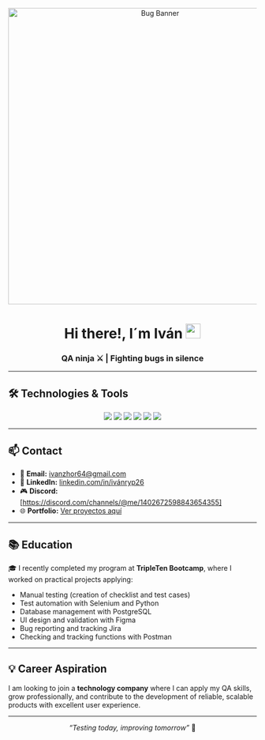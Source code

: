 <!-- Banner animado de Bug -->
<p align="center">
  <img src="https://github.com/user-attachments/assets/e140eb1e-358f-4a4a-b307-f2ffd7d73be1" width="600" alt="Bug Banner">
</p>

<!-- Presentación -->
<h1 align="center">
  Hi there!, I´m Iván <a href="#"><img src="https://raw.githubusercontent.com/MartinHeinz/MartinHeinz/master/wave.gif" width="30px"></a>
<h3 align="center">QA ninja ⚔️ | Fighting bugs in silence</h3>

---

## 🛠️ Technologies & Tools
<p align="center">
  <img src="https://img.shields.io/badge/Android-3DDC84?style=for-the-badge&logo=android&logoColor=white"/>
  <img src="https://img.shields.io/badge/Postman-FF6C37?style=for-the-badge&logo=postman&logoColor=white"/>
  <img src="https://img.shields.io/badge/PostgreSQL-316192?style=for-the-badge&logo=postgresql&logoColor=white"/>
  <img src="https://img.shields.io/badge/Selenium-43B02A?style=for-the-badge&logo=selenium&logoColor=white"/>
  <img src="https://img.shields.io/badge/Python-3776AB?style=for-the-badge&logo=python&logoColor=white"/>
  <img src="https://img.shields.io/badge/Figma-F24E1E?style=for-the-badge&logo=figma&logoColor=white"/>
</p>

---

## 📫 Contact
- 📧 **Email:** [ivanzhor64@gmail.com](mailto:ivanzhor64@gmail.com)  
- 💼 **LinkedIn:** [linkedin.com/in/ivánryp26](https://www.linkedin.com/in/ivánryp26)  
- 🎮 **Discord:** [https://discord.com/channels/@me/1402672598843654355]  
- 🌐 **Portfolio:** [Ver proyectos aquí](#)  

---

## 📚 Education
🎓 I recently completed my program at **TripleTen Bootcamp**, where I worked on practical projects applying:  
- Manual testing (creation of checklist and test cases)  
- Test automation with Selenium and Python  
- Database management with PostgreSQL  
- UI design and validation with Figma  
- Bug reporting and tracking Jira
- Checking and tracking functions with Postman

---

## 💡 Career Aspiration
I am looking to join a **technology company** where I can apply my QA skills, grow professionally, and contribute to the development of reliable, scalable products with excellent user experience.  

---

<p align="center">
  <em>“Testing today, improving tomorrow”</em> 🚀
</p>

